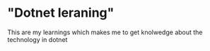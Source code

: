 # "Dotnet leraning"


This are my learnings which makes me to get knolwedge about the technology in dotnet
